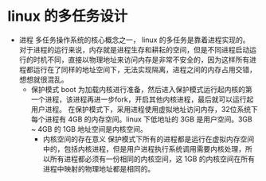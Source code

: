 # linux 的多任务设计

- 进程
    多任务操作系统的核心概念之一， linux 的多任务是靠着进程实现的。
    对于进程的运行来说，内存就是进程生存和耕耘的空间，但是不同进程启动运行的时机不同，直接以物理地址来访问内存是非常不安全的，因为这样所有进程都运行在了同样的地址空间下，无法实现隔离，进程之间的内存占用交错，想想就很混乱。
    - 保护模式
        boot 为加载内核进行准备，然后进入保护模式运行起内核的第一个进程，该进程再进一步fork，开启其他内核进程，最后就可以运行起用户进程。
        在保护模式下，采用进程使用虚拟地址访问内存，32位系统下每个进程有 4GB 的内存空间。linux 下低地址的 3GB 是用户空间。3GB ~ 4GB 的 1GB 地址空间是内核空间。
        - 内核空间的存在意义
            保护模式下所有的进程都是运行在虚拟内存空间中的，包括内核进程，但是用户进程执行系统调用需要内核处理，所以所有进程都必须有一份相同的内核空间，这 1GB 的内核空间在所有进程中映射的物理地址都是相同的。

